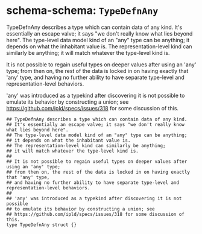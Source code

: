 # schema-schema: `TypeDefnAny`

TypeDefnAny describes a type which can contain data of any kind.
It's essentially an escape valve; it says "we don't really know what lies beyond here".
The type-level data model kind of an "any" type can be anything;
it depends on what the inhabitant value is.
The representation-level kind can similarly be anything;
it will match whatever the type-level kind is.

It is not possible to regain useful types on deeper values after using an 'any' type;
from then on, the rest of the data is locked in on having exactly that 'any' type,
and having no further ability to have separate type-level and representation-level behaviors.

'any' was introduced as a typekind after discovering it is not possible
to emulate its behavior by constructing a union; see
https://github.com/ipld/specs/issues/318 for some discussion of this.

```ipldsch
## TypeDefnAny describes a type which can contain data of any kind.
## It's essentially an escape valve; it says "we don't really know what lies beyond here".
## The type-level data model kind of an "any" type can be anything;
## it depends on what the inhabitant value is.
## The representation-level kind can similarly be anything;
## it will match whatever the type-level kind is.
##
## It is not possible to regain useful types on deeper values after using an 'any' type;
## from then on, the rest of the data is locked in on having exactly that 'any' type,
## and having no further ability to have separate type-level and representation-level behaviors.
##
## 'any' was introduced as a typekind after discovering it is not possible
## to emulate its behavior by constructing a union; see
## https://github.com/ipld/specs/issues/318 for some discussion of this.
type TypeDefnAny struct {}
```
